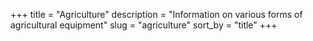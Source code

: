 +++
title = "Agriculture"
description = "Information on various forms of agricultural equipment"
slug = "agriculture"
sort_by = "title"
+++